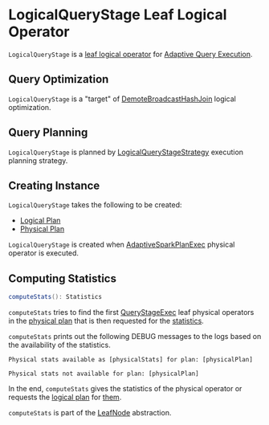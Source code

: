 # LogicalQueryStage Leaf Logical Operator

`LogicalQueryStage` is a [leaf logical operator](LeafNode.md) for [Adaptive Query Execution](../adaptive-query-execution/index.md).

## Query Optimization

`LogicalQueryStage` is a "target" of [DemoteBroadcastHashJoin](../logical-optimizations/DemoteBroadcastHashJoin.md) logical optimization.

## Query Planning

`LogicalQueryStage` is planned by [LogicalQueryStageStrategy](../execution-planning-strategies/LogicalQueryStageStrategy.md) execution planning strategy.

## Creating Instance

`LogicalQueryStage` takes the following to be created:

* <span id="logicalPlan"> [Logical Plan](LogicalPlan.md)
* <span id="physicalPlan"> [Physical Plan](../physical-operators/SparkPlan.md)

`LogicalQueryStage` is created when [AdaptiveSparkPlanExec](../physical-operators/AdaptiveSparkPlanExec.md) physical operator is executed.

## <span id="computeStats"> Computing Statistics

```scala
computeStats(): Statistics
```

`computeStats` tries to find the first [QueryStageExec](../physical-operators/QueryStageExec.md) leaf physical operators in the [physical plan](#physicalPlan) that is then requested for the [statistics](../physical-operators/QueryStageExec.md#computeStats).

`computeStats` prints out the following DEBUG messages to the logs based on the availability of the statistics.

```text
Physical stats available as [physicalStats] for plan: [physicalPlan]
```

```text
Physical stats not available for plan: [physicalPlan]
```

In the end, `computeStats` gives the statistics of the physical operator or requests the [logical plan](#logicalPlan) for [them](LogicalPlanStats.md#stats).

`computeStats` is part of the [LeafNode](LeafNode.md#computeStats) abstraction.
